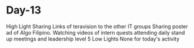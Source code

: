 # Day-13
 High Light  Sharing Links of teravision to the other IT groups Sharing poster ad of Algo Filipino. Watching videos of intern quests attending daily stand up meetings and leadership level 5  Low Lights  None for today's activity
